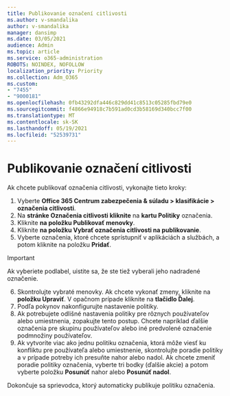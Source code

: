 ```yaml
---
title: Publikovanie označení citlivosti
ms.author: v-smandalika
author: v-smandalika
manager: dansimp
ms.date: 03/05/2021
audience: Admin
ms.topic: article
ms.service: o365-administration
ROBOTS: NOINDEX, NOFOLLOW
localization_priority: Priority
ms.collection: Adm_O365
ms.custom:
- "7455"
- "9000181"
ms.openlocfilehash: 0fb43292dfa446c829dd41c8513c05285fbd79e0
ms.sourcegitcommit: f4866e94918c7b591ad0cd3b58169d340bcc7f00
ms.translationtype: MT
ms.contentlocale: sk-SK
ms.lasthandoff: 05/19/2021
ms.locfileid: "52539731"
---
```

# <a name="publish-sensitivity-labels"></a>Publikovanie označení citlivosti

Ak chcete publikovať označenia citlivosti, vykonajte tieto kroky:

1. Vyberte **Office 365 Centrum zabezpečenia & súladu > klasifikácie > označenia citlivosti**.
2. Na **stránke Označenia citlivosti kliknite** na **kartu Politiky** označenia.
3. Kliknite **na položku Publikovať menovky**.
4. Kliknite **na položku Vybrať označenia citlivosti na publikovanie**. 
5. Vyberte označenia, ktoré chcete sprístupniť v aplikáciách a službách, a potom kliknite na položku **Pridať**.
> [!IMPORTANT]
> Ak vyberiete podlabel, uistite sa, že ste tiež vyberali jeho nadradené označenie.
6. Skontrolujte vybraté menovky. Ak chcete vykonať zmeny, kliknite na **položku Upraviť**. V opačnom prípade kliknite na **tlačidlo Ďalej**.
7. Podľa pokynov nakonfigurujte nastavenie politiky.
8. Ak potrebujete odlišné nastavenia politiky pre rôznych používateľov alebo umiestnenia, zopakujte tento postup. Chcete napríklad ďalšie označenia pre skupinu používateľov alebo iné predvolené označenie podmnožiny používateľov.
9. Ak vytvoríte viac ako jednu politiku označenia, ktorá môže viesť ku konfliktu pre používateľa alebo umiestnenie, skontrolujte poradie politiky a v prípade potreby ich presuňte nahor alebo nadol. Ak chcete zmeniť poradie politiky označenia, vyberte tri bodky (ďalšie akcie) a potom vyberte položku **Posunúť** nahor alebo **Posunúť nadol**.

Dokončuje sa sprievodca, ktorý automaticky publikuje politiku označenia.

